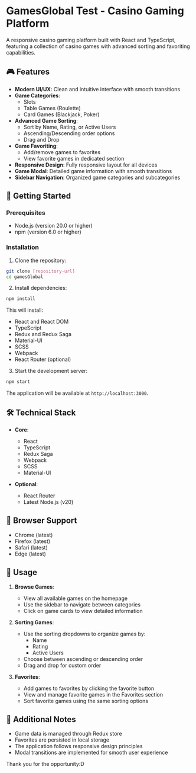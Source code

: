 # GamesGlobal Test - Casino Gaming Platform

A responsive casino gaming platform built with React and TypeScript, featuring a collection of casino games with advanced sorting and favoriting capabilities.

## 🎮 Features

- **Modern UI/UX**: Clean and intuitive interface with smooth transitions
- **Game Categories**:
  - Slots
  - Table Games (Roulette)
  - Card Games (Blackjack, Poker)
- **Advanced Game Sorting**:
  - Sort by Name, Rating, or Active Users
  - Ascending/Descending order options
  - Drag and Drop
- **Game Favoriting**:
  - Add/remove games to favorites
  - View favorite games in dedicated section
- **Responsive Design**: Fully responsive layout for all devices
- **Game Modal**: Detailed game information with smooth transitions
- **Sidebar Navigation**: Organized game categories and subcategories

## 🚀 Getting Started

### Prerequisites

- Node.js (version 20.0 or higher)
- npm (version 6.0 or higher)

### Installation

1. Clone the repository:
```bash
git clone [repository-url]
cd gamesGlobal
```

2. Install dependencies:
```bash
npm install
```

This will install:
- React and React DOM
- TypeScript
- Redux and Redux Saga
- Material-UI
- SCSS
- Webpack
- React Router (optional)

3. Start the development server:
```bash
npm start
```

The application will be available at `http://localhost:3000`.

## 🛠️ Technical Stack

- **Core**:
  - React
  - TypeScript
  - Redux Saga
  - Webpack
  - SCSS
  - Material-UI

- **Optional**:
  - React Router
  - Latest Node.js (v20)

## 📱 Browser Support

- Chrome (latest)
- Firefox (latest)
- Safari (latest)
- Edge (latest)

## 🎯 Usage

1. **Browse Games**:
   - View all available games on the homepage
   - Use the sidebar to navigate between categories
   - Click on game cards to view detailed information

2. **Sorting Games**:
   - Use the sorting dropdowns to organize games by:
     - Name
     - Rating
     - Active Users
   - Choose between ascending or descending order
   - Drag and drop for custom order

3. **Favorites**:
   - Add games to favorites by clicking the favorite button
   - View and manage favorite games in the Favorites section
   - Sort favorite games using the same sorting options


## 📝 Additional Notes

- Game data is managed through Redux store
- Favorites are persisted in local storage
- The application follows responsive design principles
- Modal transitions are implemented for smooth user experience

Thank you for the opportunity:D
